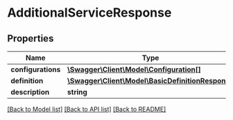 # AdditionalServiceResponse

## Properties
Name | Type | Description | Notes
------------ | ------------- | ------------- | -------------
**configurations** | [**\Swagger\Client\Model\Configuration[]**](Configuration.md) |  | [optional] 
**definition** | [**\Swagger\Client\Model\BasicDefinitionResponse**](BasicDefinitionResponse.md) |  | [optional] 
**description** | **string** |  | [optional] 

[[Back to Model list]](../../README.md#documentation-for-models) [[Back to API list]](../../README.md#documentation-for-api-endpoints) [[Back to README]](../../README.md)

